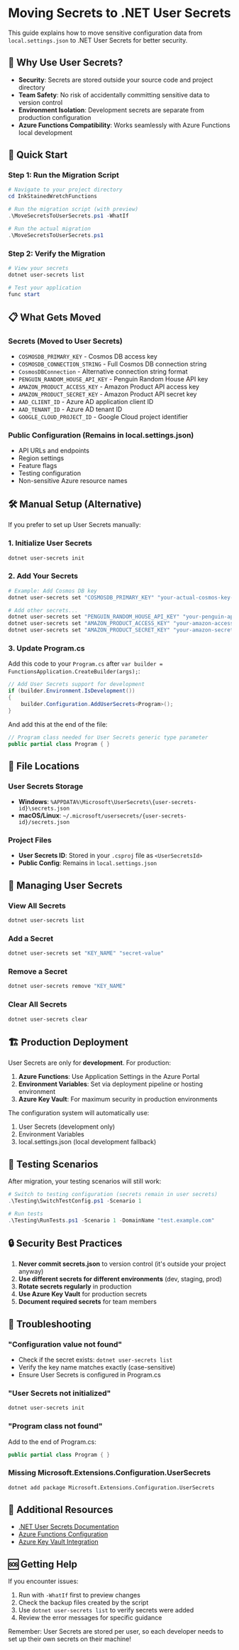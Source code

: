 # Moving Secrets to .NET User Secrets

This guide explains how to move sensitive configuration data from `local.settings.json` to .NET User Secrets for better security.

## 🎯 Why Use User Secrets?

- **Security**: Secrets are stored outside your source code and project directory
- **Team Safety**: No risk of accidentally committing sensitive data to version control
- **Environment Isolation**: Development secrets are separate from production configuration
- **Azure Functions Compatibility**: Works seamlessly with Azure Functions local development

## 🚀 Quick Start

### Step 1: Run the Migration Script

```powershell
# Navigate to your project directory
cd InkStainedWretchFunctions

# Run the migration script (with preview)
.\MoveSecretsToUserSecrets.ps1 -WhatIf

# Run the actual migration
.\MoveSecretsToUserSecrets.ps1
```

### Step 2: Verify the Migration

```powershell
# View your secrets
dotnet user-secrets list

# Test your application
func start
```

## 📋 What Gets Moved

### Secrets (Moved to User Secrets)
- `COSMOSDB_PRIMARY_KEY` - Cosmos DB access key
- `COSMOSDB_CONNECTION_STRING` - Full Cosmos DB connection string
- `CosmosDBConnection` - Alternative connection string format
- `PENGUIN_RANDOM_HOUSE_API_KEY` - Penguin Random House API key
- `AMAZON_PRODUCT_ACCESS_KEY` - Amazon Product API access key
- `AMAZON_PRODUCT_SECRET_KEY` - Amazon Product API secret key
- `AAD_CLIENT_ID` - Azure AD application client ID
- `AAD_TENANT_ID` - Azure AD tenant ID
- `GOOGLE_CLOUD_PROJECT_ID` - Google Cloud project identifier

### Public Configuration (Remains in local.settings.json)
- API URLs and endpoints
- Region settings
- Feature flags
- Testing configuration
- Non-sensitive Azure resource names

## 🛠️ Manual Setup (Alternative)

If you prefer to set up User Secrets manually:

### 1. Initialize User Secrets
```bash
dotnet user-secrets init
```

### 2. Add Your Secrets
```bash
# Example: Add Cosmos DB key
dotnet user-secrets set "COSMOSDB_PRIMARY_KEY" "your-actual-cosmos-key-here"

# Add other secrets...
dotnet user-secrets set "PENGUIN_RANDOM_HOUSE_API_KEY" "your-penguin-api-key"
dotnet user-secrets set "AMAZON_PRODUCT_ACCESS_KEY" "your-amazon-access-key"
dotnet user-secrets set "AMAZON_PRODUCT_SECRET_KEY" "your-amazon-secret-key"
```

### 3. Update Program.cs
Add this code to your `Program.cs` after `var builder = FunctionsApplication.CreateBuilder(args);`:

```csharp
// Add User Secrets support for development
if (builder.Environment.IsDevelopment())
{
    builder.Configuration.AddUserSecrets<Program>();
}
```

And add this at the end of the file:
```csharp
// Program class needed for User Secrets generic type parameter
public partial class Program { }
```

## 📁 File Locations

### User Secrets Storage
- **Windows**: `%APPDATA%\Microsoft\UserSecrets\{user-secrets-id}\secrets.json`
- **macOS/Linux**: `~/.microsoft/usersecrets/{user-secrets-id}/secrets.json`

### Project Files
- **User Secrets ID**: Stored in your `.csproj` file as `<UserSecretsId>`
- **Public Config**: Remains in `local.settings.json`

## 🔧 Managing User Secrets

### View All Secrets
```bash
dotnet user-secrets list
```

### Add a Secret
```bash
dotnet user-secrets set "KEY_NAME" "secret-value"
```

### Remove a Secret
```bash
dotnet user-secrets remove "KEY_NAME"
```

### Clear All Secrets
```bash
dotnet user-secrets clear
```

## 🏗️ Production Deployment

User Secrets are only for **development**. For production:

1. **Azure Functions**: Use Application Settings in the Azure Portal
2. **Environment Variables**: Set via deployment pipeline or hosting environment
3. **Azure Key Vault**: For maximum security in production environments

The configuration system will automatically use:
1. User Secrets (development only)
2. Environment Variables
3. local.settings.json (local development fallback)

## 🧪 Testing Scenarios

After migration, your testing scenarios will still work:

```powershell
# Switch to testing configuration (secrets remain in user secrets)
.\Testing\SwitchTestConfig.ps1 -Scenario 1

# Run tests
.\Testing\RunTests.ps1 -Scenario 1 -DomainName "test.example.com"
```

## 🔒 Security Best Practices

1. **Never commit secrets.json** to version control (it's outside your project anyway)
2. **Use different secrets for different environments** (dev, staging, prod)
3. **Rotate secrets regularly** in production
4. **Use Azure Key Vault** for production secrets
5. **Document required secrets** for team members

## 🚨 Troubleshooting

### "Configuration value not found"
- Check if the secret exists: `dotnet user-secrets list`
- Verify the key name matches exactly (case-sensitive)
- Ensure User Secrets is configured in Program.cs

### "User Secrets not initialized"
```bash
dotnet user-secrets init
```

### "Program class not found"
Add to the end of Program.cs:
```csharp
public partial class Program { }
```

### Missing Microsoft.Extensions.Configuration.UserSecrets
```bash
dotnet add package Microsoft.Extensions.Configuration.UserSecrets
```

## 📖 Additional Resources

- [.NET User Secrets Documentation](https://docs.microsoft.com/en-us/aspnet/core/security/app-secrets)
- [Azure Functions Configuration](https://docs.microsoft.com/en-us/azure/azure-functions/functions-dotnet-dependency-injection#configuration)
- [Azure Key Vault Integration](https://docs.microsoft.com/en-us/azure/key-vault/)

## 🆘 Getting Help

If you encounter issues:

1. Run with `-WhatIf` first to preview changes
2. Check the backup files created by the script
3. Use `dotnet user-secrets list` to verify secrets were added
4. Review the error messages for specific guidance

Remember: User Secrets are stored per user, so each developer needs to set up their own secrets on their machine!